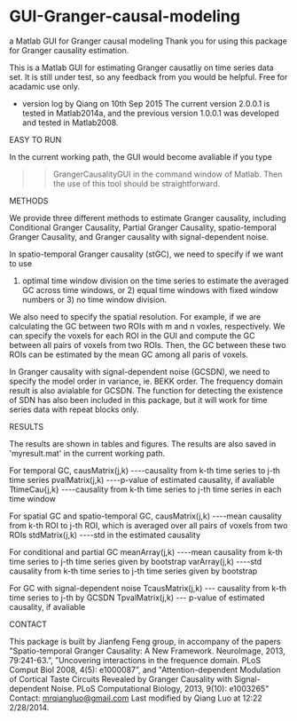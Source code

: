 # GUI-Granger-causal-modeling
a Matlab GUI for Granger causal modeling
Thank you for using this package for Granger causality estimation.

This is a Matlab GUI for estimating Granger causatliy on time series data set. It is still under test, so any feedback from you would be helpful. Free for acadamic use only.

* version log by Qiang on 10th Sep 2015
The current version 2.0.0.1 is tested in Matlab2014a, and the previous version 1.0.0.1 was developed and tested in Matlab2008.  



EASY TO RUN

In the current working path, the GUI would become avaliable if you type 
>>GrangerCausalityGUI
in the command window of Matlab.
Then the use of this tool should be straightforward.


METHODS

We provide three different methods to estimate Granger causality, including Conditional Granger Causality, Partial Granger Causality, spatio-temporal Granger Causality, and Granger causality with signal-dependent noise.

In spatio-temporal Granger causality (stGC), we need to specify if we want to use 
   1) optimal time window division on the time series to estimate the averaged GC across time windows, 
or 2) equal time windows with fixed window numbers
or 3) no time window division.

We also need to specify the spatial resolution. For example, if we are calculating the GC between two ROIs with m and n voxles, respectively. We can specify the voxels for each ROI in the GUI and compute the GC between all pairs of voxels from two ROIs. Then, the GC between these two ROIs can be estimated by the mean GC among all paris of voxels. 

In Granger causality with signal-dependent noise (GCSDN), we need to specify the model order in variance, ie. BEKK order.
The frequency domain result is also avialable for GCSDN. The function for detecting the existence of SDN has also been included in this package, but it will work for time series data with repeat blocks only. 



RESULTS

The results are shown in tables and figures. The results are also saved in 'myresult.mat' in the current working path. 

For temporal GC,
causMatrix(j,k)   ----causality from k-th time series to j-th time series
pvalMatrix(j,k)   ----p-value of estimated  causality, if avaliable
TtimeCau{j,k}      ----causality from k-th time series to j-th time series in each time window

For spatial GC and spatio-temporal GC, 
causMatrix(j,k)   ----mean causality from k-th ROI to j-th ROI, which is averaged over all pairs of voxels from two ROIs
stdMatrix(j,k)    ----std in the estimated causality

For conditional and partial GC
meanArray(j,k)  ----mean causality from k-th time series to j-th time series given by bootstrap
varArray(j,k)   ----std causality from k-th time series to j-th time series given by bootstrap

For GC with signal-dependent noise
TcausMatrix(j,k) --- causality from k-th time series to j-th by GCSDN
TpvalMatrix(j,k) --- p-value of estimated causality, if avaliable

CONTACT

This package is built by Jianfeng Feng group, in accompany of the papers "Spatio-temporal Granger Causality: A New Framework. NeuroImage, 2013, 79:241-63.”, ”Uncovering interactions in the frequence domain. PLoS Comput Biol 2008, 4(5): e1000087”, and "Attention-dependent Modulation of Cortical Taste Circuits Revealed by Granger Causality with Signal-dependent Noise. PLoS Computational Biology, 2013, 9(10): e1003265"
Contact: mrqiangluo@gmail.com
Last modified by Qiang Luo at 12:22 2/28/2014.
